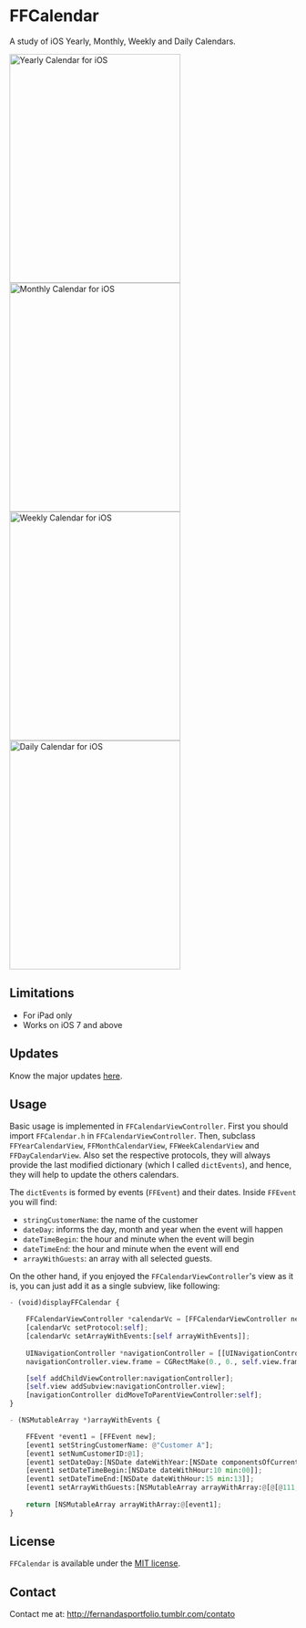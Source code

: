 FFCalendar
==========
A study of iOS Yearly, Monthly, Weekly and Daily Calendars.

<img src="https://raw.githubusercontent.com/fggeraissate/FFCalendar/master/FFCalendar/FFCalendars/Util/Images/YearlyCalendar.png" alt="Yearly Calendar for iOS" width="300" height="401"/>
<img src="https://raw.githubusercontent.com/fggeraissate/FFCalendar/master/FFCalendar/FFCalendars/Util/Images/MonthlyCalendar.png" alt="Monthly Calendar for iOS" width="300" height="401"/>
<img src="https://raw.githubusercontent.com/fggeraissate/FFCalendar/master/FFCalendar/FFCalendars/Util/Images/WeeklyCalendar.png" alt="Weekly Calendar for iOS" width="300" height="401"/>
<img src="https://raw.githubusercontent.com/fggeraissate/FFCalendar/master/FFCalendar/FFCalendars/Util/Images/DailyCalendar.png" alt="Daily Calendar for iOS" width="300" height="401"/>

## Limitations
- For iPad only
- Works on iOS 7 and above

## Updates
Know the major updates [here](https://github.com/fggeraissate/FFCalendar/blob/master/Updates).

## Usage
Basic usage is implemented in `FFCalendarViewController`. First you should import `FFCalendar.h` in `FFCalendarViewController`. Then, subclass `FFYearCalendarView`, `FFMonthCalendarView`, `FFWeekCalendarView` and `FFDayCalendarView`. Also set the respective protocols, they will always provide the last modified dictionary (which I called `dictEvents`), and hence, they will help to update the others calendars. 

The `dictEvents` is formed by events (`FFEvent`) and their dates. Inside `FFEvent` you will find:
- `stringCustomerName`: the name of the customer
- `dateDay`: informs the day, month and year when the event will happen
- `dateTimeBegin`: the hour and minute when the event will begin
- `dateTimeEnd`: the hour and minute when the event will end
- `arrayWithGuests`: an array with all selected guests.

On the other hand, if you enjoyed the `FFCalendarViewController`'s view as it is, you can just add it as a single subview, like following: 

```python
- (void)displayFFCalendar {

    FFCalendarViewController *calendarVc = [FFCalendarViewController new];
    [calendarVc setProtocol:self];
    [calendarVc setArrayWithEvents:[self arrayWithEvents]];
    
    UINavigationController *navigationController = [[UINavigationController alloc] initWithRootViewController:calendarVc];
    navigationController.view.frame = CGRectMake(0., 0., self.view.frame.size.width, self.view.frame.size.height);

    [self addChildViewController:navigationController];
    [self.view addSubview:navigationController.view];
    [navigationController didMoveToParentViewController:self];
}

- (NSMutableArray *)arrayWithEvents {

    FFEvent *event1 = [FFEvent new];
    [event1 setStringCustomerName: @"Customer A"];
    [event1 setNumCustomerID:@1];
    [event1 setDateDay:[NSDate dateWithYear:[NSDate componentsOfCurrentDate].year month:[NSDate componentsOfCurrentDate].month day:[NSDate componentsOfCurrentDate].day]];
    [event1 setDateTimeBegin:[NSDate dateWithHour:10 min:00]];
    [event1 setDateTimeEnd:[NSDate dateWithHour:15 min:13]];
    [event1 setArrayWithGuests:[NSMutableArray arrayWithArray:@[@[@111, @"Guest 2", @"email2@email.com"], @[@111, @"Guest 4", @"email4@email.com"], @[@111, @"Guest 5", @"email5@email.com"], @[@111, @"Guest 7", @"email7@email.com"]]]];
    
    return [NSMutableArray arrayWithArray:@[event1];
}
```

## License
`FFCalendar` is available under the [MIT license](https://github.com/fggeraissate/FFCalendar/blob/master/LICENSE).

## Contact
Contact me at: http://fernandasportfolio.tumblr.com/contato

